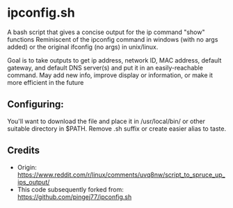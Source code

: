# ipconfig.sh
A bash script that gives a concise output for the ip command "show" functions
Reminiscent of the ipconfig command in windows (with no args added) or the
original ifconfig (no args) in unix/linux.

Goal is to take outputs to get ip address, network ID, MAC address, default
gateway, and default DNS server(s) and put it in an easily-reachable command.
May add new info, improve display or information, or make it more efficient in
the future

## Configuring:
You'll want to download the file and place it in /usr/local/bin/ or other
suitable directory in $PATH. Remove .sh suffix or create easier alias to taste.

## Credits
* Origin: https://www.reddit.com/r/linux/comments/uvq8nw/script_to_spruce_up_ips_output/
* This code subsequently forked from: https://github.com/pingej77/ipconfig.sh
